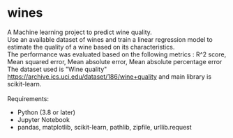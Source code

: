 # wines
A Machine learning project to predict wine quality. <br>
Use an available dataset of wines and train a linear regression model to estimate the quality of a wine based on its characteristics. <br>
The performance was evaluated based on the following metrics : R^2 score, Mean squared error, Mean absolute error, Mean absolute percentage error
<br>
The dataset used is "Wine quality" https://archive.ics.uci.edu/dataset/186/wine+quality and main library is scikit-learn.<br>
<br>
Requirements:<br>
- Python (3.8 or later) <br>
- Jupyter Notebook <br>
- pandas, matplotlib, scikit-learn, pathlib, zipfile, urllib.request

